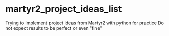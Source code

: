 # martyr2_project_ideas_list

Trying to implement project ideas from Martyr2 with python for practice
Do not expect results to be perfect or even "fine"


